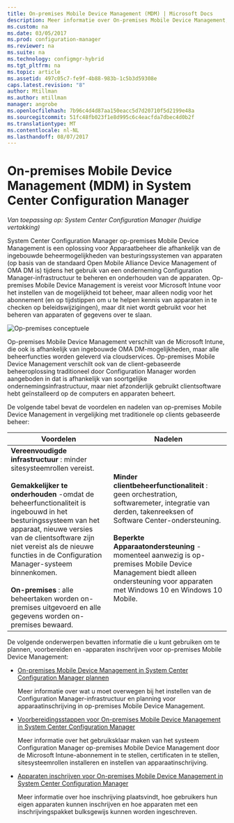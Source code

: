 ```yaml
---
title: On-premises Mobile Device Management (MDM) | Microsoft Docs
description: Meer informatie over On-premises Mobile Device Management, een oplossing voor Apparaatbeheer in System Center Configuration Manager.
ms.custom: na
ms.date: 03/05/2017
ms.prod: configuration-manager
ms.reviewer: na
ms.suite: na
ms.technology: configmgr-hybrid
ms.tgt_pltfrm: na
ms.topic: article
ms.assetid: 497c05c7-fe9f-4b88-983b-1c5b3d59308e
caps.latest.revision: "8"
author: Mtillman
ms.author: mtillman
manager: angrobe
ms.openlocfilehash: 7b96c4d4d87aa150eacc5d7d20710f5d2199e48a
ms.sourcegitcommit: 51fc48fb023f1e8d995c6c4eacfda7dbec4d0b2f
ms.translationtype: MT
ms.contentlocale: nl-NL
ms.lasthandoff: 08/07/2017
---
```

# <a name="on-premises-mobile-device-management-mdm-in-system-center-configuration-manager"></a>On-premises Mobile Device Management (MDM) in System Center Configuration Manager

*Van toepassing op: System Center Configuration Manager (huidige vertakking)*

System Center Configuration Manager op\-premises Mobile Device Management is een oplossing voor Apparaatbeheer die afhankelijk van de ingebouwde beheermogelijkheden van besturingssystemen van apparaten (op basis van de standaard Open Mobile Alliance Device Management of OMA DM is) tijdens het gebruik van een onderneming Configuration Manager-infrastructuur te beheren en onderhouden van de apparaten. Op\-premises Mobile Device Management is vereist voor Microsoft Intune voor het instellen van de mogelijkheid tot beheer, maar alleen nodig voor het abonnement (en op tijdstippen om u te helpen kennis van apparaten in te checken op beleidswijzigingen), maar dit niet wordt gebruikt voor het beheren van apparaten of gegevens over te slaan.  

 ![Op\-premises conceptuele](media/On-premises-conceptual.png)  

 Op\-premises Mobile Device Management verschilt van de Microsoft Intune, die ook is afhankelijk van ingebouwde OMA DM-mogelijkheden, maar alle beheerfuncties worden geleverd via cloudservices.  Op\-premises Mobile Device Management verschilt ook van de client-gebaseerde beheeroplossing traditioneel door Configuration Manager worden aangeboden in dat is afhankelijk van soortgelijke ondernemingsinfrastructuur, maar niet afzonderlijk gebruikt clientsoftware hebt geïnstalleerd op de computers en apparaten beheert.  

 De volgende tabel bevat de voordelen en nadelen van op\-premises Mobile Device Management in vergelijking met traditionele op clients gebaseerde beheer:  

|Voordelen|Nadelen|  
|----------------|-------------------|  
|**Vereenvoudigde infrastructuur** : minder sitesysteemrollen vereist.<br /><br /> **Gemakkelijker te onderhouden** -omdat de beheerfunctionaliteit is ingebouwd in het besturingssysteem van het apparaat, nieuwe versies van de clientsoftware zijn niet vereist als de nieuwe functies in de Configuration Manager-systeem binnenkomen.<br /><br /> **On-premises** : alle beheertaken worden on-premises uitgevoerd en alle gegevens worden on-premises bewaard.|**Minder clientbeheerfunctionaliteit** : geen orchestration, softwaremeter, integratie van derden, takenreeksen of Software Center-ondersteuning.<br /><br /> **Beperkte Apparaatondersteuning** - momenteel aanwezig is op\-premises Mobile Device Management biedt alleen ondersteuning voor apparaten met Windows 10 en Windows 10 Mobile.|  

 De volgende onderwerpen bevatten informatie die u kunt gebruiken om te plannen, voorbereiden en -apparaten inschrijven voor op\-premises Mobile Device Management:  

-   [On-premises Mobile Device Management in System Center Configuration Manager plannen](../plan-design/plan-on-premises-mdm.md)  

     Meer informatie over wat u moet overwegen bij het instellen van de Configuration Manager-infrastructuur en planning voor apparaatinschrijving in op\-premises Mobile Device Management.  

-   [Voorbereidingsstappen voor On-premises Mobile Device Management in System Center Configuration Manager](../get-started/preparation-steps-for-on-premises-mdm.md)  

     Meer informatie over het gebruiksklaar maken van het systeem Configuration Manager op\-premises Mobile Device Management door de Microsoft Intune-abonnement in te stellen, certificaten in te stellen, sitesysteemrollen installeren en instellen van apparaatinschrijving.  

-   [Apparaten inschrijven voor On-premises Mobile Device Management in System Center Configuration Manager](../deploy-use/enroll-devices-on-premises-mdm.md)  

     Meer informatie over hoe inschrijving plaatsvindt, hoe gebruikers hun eigen apparaten kunnen inschrijven en hoe apparaten met een inschrijvingspakket bulksgewijs kunnen worden ingeschreven.  

